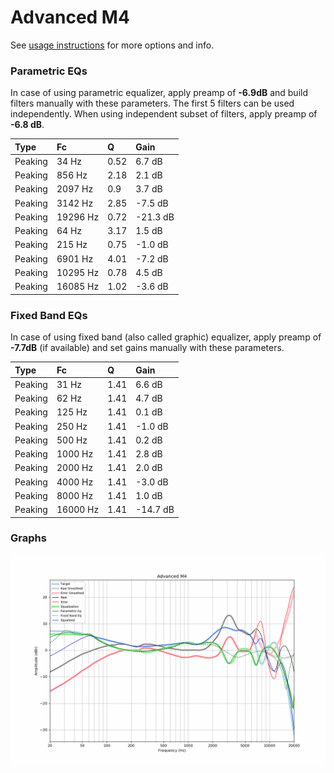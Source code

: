 # Advanced M4
See [usage instructions](https://github.com/jaakkopasanen/AutoEq#usage) for more options and info.

### Parametric EQs
In case of using parametric equalizer, apply preamp of **-6.9dB** and build filters manually
with these parameters. The first 5 filters can be used independently.
When using independent subset of filters, apply preamp of **-6.8 dB**.

| Type    | Fc       |    Q | Gain     |
|:--------|:---------|:-----|:---------|
| Peaking | 34 Hz    | 0.52 | 6.7 dB   |
| Peaking | 856 Hz   | 2.18 | 2.1 dB   |
| Peaking | 2097 Hz  | 0.9  | 3.7 dB   |
| Peaking | 3142 Hz  | 2.85 | -7.5 dB  |
| Peaking | 19296 Hz | 0.72 | -21.3 dB |
| Peaking | 64 Hz    | 3.17 | 1.5 dB   |
| Peaking | 215 Hz   | 0.75 | -1.0 dB  |
| Peaking | 6901 Hz  | 4.01 | -7.2 dB  |
| Peaking | 10295 Hz | 0.78 | 4.5 dB   |
| Peaking | 16085 Hz | 1.02 | -3.6 dB  |

### Fixed Band EQs
In case of using fixed band (also called graphic) equalizer, apply preamp of **-7.7dB**
(if available) and set gains manually with these parameters.

| Type    | Fc       |    Q | Gain     |
|:--------|:---------|:-----|:---------|
| Peaking | 31 Hz    | 1.41 | 6.6 dB   |
| Peaking | 62 Hz    | 1.41 | 4.7 dB   |
| Peaking | 125 Hz   | 1.41 | 0.1 dB   |
| Peaking | 250 Hz   | 1.41 | -1.0 dB  |
| Peaking | 500 Hz   | 1.41 | 0.2 dB   |
| Peaking | 1000 Hz  | 1.41 | 2.8 dB   |
| Peaking | 2000 Hz  | 1.41 | 2.0 dB   |
| Peaking | 4000 Hz  | 1.41 | -3.0 dB  |
| Peaking | 8000 Hz  | 1.41 | 1.0 dB   |
| Peaking | 16000 Hz | 1.41 | -14.7 dB |

### Graphs
![](./Advanced%20M4.png)